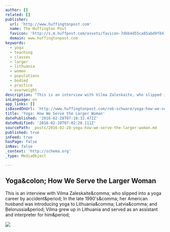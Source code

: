```yaml
---
author: []
related: []
publisher:
  url: 'http://www.huffingtonpost.com'
  name: The Huffington Post
  favicon: 'http://s.m.huffpost.com/assets/favicon-7dbb4d55ca85abd9f84197a1c3525e38.ico'
  domain: www.huffingtonpost.com
keywords:
  - yoga
  - teaching
  - classes
  - larger
  - lithuania
  - women
  - populations
  - bodied
  - practice
  - overweight
description: "This is an interview with Vilma Zaleskaite, who slipped into a yoga career by accident. In the late 1990's, her American husband was introducing yoga to Lithuania, Latvia, and Belorussia. Vilma grew up in Lithuania and served as an assistant and interpreter for him."
inLanguage: en
app_links: []
isBasedOnUrl: 'http://www.huffingtonpost.com/rob-schware/yoga-how-we-serve-the-lar_b_4010849.html'
title: 'Yoga: How We Serve the Larger Woman'
datePublished: '2016-02-28T07:10:32.472Z'
dateModified: '2016-02-28T07:02:28.111Z'
sourcePath: _posts/2016-02-28-yoga-how-we-serve-the-larger-woman.md
published: true
inFeed: true
hasPage: false
inNav: false
_context: 'http://schema.org'
_type: MediaObject

---
```

<article style=""><h1>Yoga&amp;colon; How We Serve the Larger Woman</h1><p>This is an interview with Vilma Zaleskaite&amp;comma; who slipped into a yoga career by accident&amp;period; In the late 1990's&amp;comma; her American husband was introducing yoga to Lithuania&amp;comma; Latvia&amp;comma; and Belorussia&amp;period; Vilma grew up in Lithuania and served as an assistant and interpreter for him&amp;period;</p><img src="http://images.huffingtonpost.com/2013-11-24-JanetbyJoniKabana-thumb.jpg" /></article>